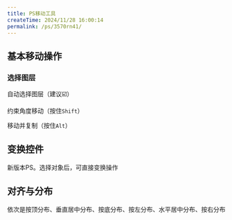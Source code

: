 ```yaml
---
title: PS移动工具
createTime: 2024/11/28 16:00:14
permalink: /ps/3570rn41/
---
```

## 基本移动操作

### 选择图层

自动选择图层（建议☑️）

约束角度移动（按住`Shift`）

移动并复制（按住`Alt`）

## 变换控件

新版本PS。选择对象后，可直接变换操作

## 对齐与分布

依次是按顶分布、垂直居中分布、按底分布、按左分布、水平居中分布、按右分布

